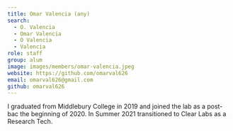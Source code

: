 ```yaml
---
title: Omar Valencia (any)
search:
  - O. Valencia
  - Omar Valencia
  - O Valencia
  - Valencia
role: staff
group: alum
image: images/members/omar-valencia.jpeg
website: https://github.com/omarval626
email: omarval626@gmail.com
github: omarval626
---
```


I graduated from Middlebury College in 2019 and joined the lab as a post-bac the beginning of 2020.  In Summer 2021 transitioned to Clear Labs as a Research Tech.
